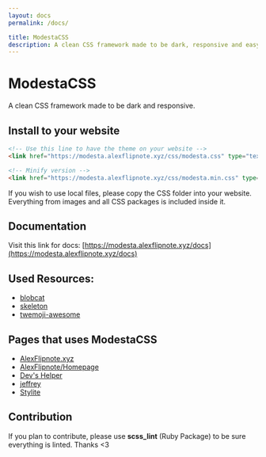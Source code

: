 ```yaml
---
layout: docs
permalink: /docs/

title: ModestaCSS
description: A clean CSS framework made to be dark, responsive and easy to build with.
---
```

# ModestaCSS
A clean CSS framework made to be dark and responsive.

## Install to your website
```html
<!-- Use this line to have the theme on your website -->
<link href="https://modesta.alexflipnote.xyz/css/modesta.css" type="text/css" rel="stylesheet">

<!-- Minify version -->
<link href="https://modesta.alexflipnote.xyz/css/modesta.min.css" type="text/css" rel="stylesheet">
```
If you wish to use local files, please copy the CSS folder into your website.
Everything from images and all CSS packages is included inside it.

## Documentation
Visit this link for docs: [https://modesta.alexflipnote.xyz/docs](https://modesta.alexflipnote.xyz/docs)

## Used Resources:
- [blobcat](https://discord.gg/nG8fy52)
- [skeleton](http://getskeleton.com/)
- [twemoji-awesome](https://github.com/ellekasai/twemoji-awesome)

## Pages that uses ModestaCSS
- [AlexFlipnote.xyz](https://alexflipnote.xyz/)
- [AlexFlipnote/Homepage](https://alexflipnote.xyz/homepage)
- [Dev's Helper](https://devs-helper.ml/)
- [jeffrey](http://jeffrey.cf/)
- [Stylite](https://stylite.me/)

## Contribution
If you plan to contribute, please use **scss_lint** (Ruby Package) to be sure everything is linted.
Thanks <3
